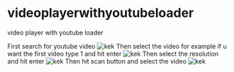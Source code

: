 # videoplayerwithyoutubeloader
video player with youtube loader

First search for youtube video
![kek](https://i.imgur.com/ZUkZzwB.png)
Then select the video for example if u want the first video type 1 and hit enter
![kek](https://i.imgur.com/UO0MMV8.png)
Then select the resolution and hit enter
![kek](https://i.imgur.com/0Y1fmHm.png)
Then hit scan button and select the video
![kek](https://i.imgur.com/LWwnKre.png)



